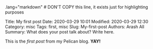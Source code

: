 .lang="markdown" # DON'T COPY this line, it exists just for highlighting purposes

Title: My first post
Date: 2020-03-29 10:01
Modified: 2020-03-29 12:30
Category: misc
Tags: first, misc
Slug: My-first-post
Authors: Arash All
Summary: What does your post talk about? Write here.

This is the *first post* from my Pelican blog. **YAY!**
